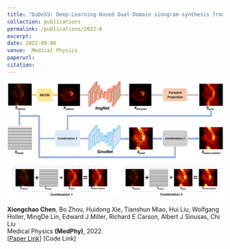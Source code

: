 ```yaml
---
title: "DuDoSS: Deep‐Learning‐Based Dual‐Domain sinogram synthesis from Sparsely‐sampled projections of cardiac SPECT"
collection: publications
permalink: /publications/2022-6
excerpt: 
date: 2022-09-06
venue:  Medical Physics
paperurl:  
citation: 
---
```

<!-- ![](../figures/2022-MedPhy-Chen.png)   -->
<p align="center">
  <img width="700" src="../figures/2022-MedPhy-Chen.png">
</p>

**Xiongchao Chen**, Bo Zhou, Huidong Xie, Tianshun Miao, Hui Liu, Wolfgang Holler, MingDe Lin, Edward J Miller, Richard E Carson, Albert J Sinusas, Chi Liu  
Medical Physics **(MedPhy)**, 2022.  
[[Paper Link](https://aapm.onlinelibrary.wiley.com/doi/10.1002/mp.15958)]
[Code Link]  

